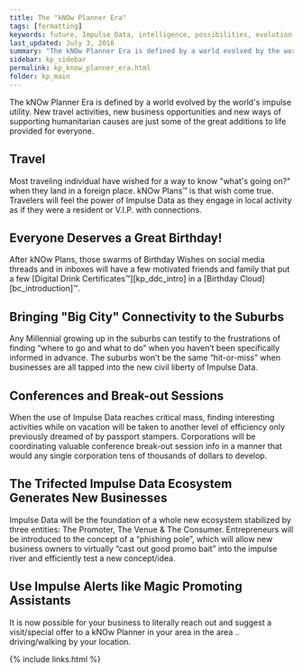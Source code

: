 ```yaml
---
title: The "kNOw Planner Era"
tags: [formatting]
keywords: future, Impulse Data, intelligence, possibilities, evolution
last_updated: July 3, 2016
summary: "The kNOw Planner Era is defined by a world evolved by the world's impulse utility.  New travel activities, new business opportunities and new ways of supporting humanitarian causes are just some of the great additions to life provided for everyone."
sidebar: kp_sidebar
permalink: kp_know_planner_era.html
folder: kp_main
---
```


The kNOw Planner Era is defined by a world evolved by the world's impulse utility.  New travel activities, new business opportunities and new ways of supporting humanitarian causes are just some of the great additions to life provided for everyone.

## Travel 
Most traveling individual have wished for a way to know "what's going on?" when they land in a foreign place.  kNOw Plans™ is that wish come true. Travelers will feel the power of Impulse Data as they engage in local activity as if they were a resident or V.I.P. with connections.

## Everyone Deserves a Great Birthday!
After kNOw Plans, those swarms of Birthday Wishes on social media threads and in inboxes will have a few motivated friends and family that put a few [Digital Drink Certificates™][kp_ddc_intro] in a [Birthday Cloud][bc_introduction]™.

## Bringing "Big City" Connectivity to the Suburbs
Any Millennial growing up in the suburbs can testify to the frustrations of finding “where to go and what to do” when you haven’t been specifically informed in advance. The suburbs won’t be the same “hit-or-miss” when businesses are all tapped into the new civil liberty of Impulse Data.


## Conferences and Break-out Sessions
When the use of Impulse Data reaches critical mass, finding interesting activities while on vacation will be taken to another level of efficiency only previously dreamed of by passport stampers. Corporations will be coordinating valuable conference break-out session info in a manner that would any single corporation tens of thousands of dollars to develop.

## The Trifected Impulse Data Ecosystem Generates New Businesses
Impulse Data will be the foundation of a whole new ecosystem stabilized by three entities: The Promoter, The Venue & The Consumer. Entrepreneurs will be introduced to the concept of a “phishing pole”, which will allow new business owners to virtually “cast out good promo bait” into the impulse river and efficiently test a new concept/idea.

## Use Impulse Alerts like Magic Promoting Assistants
It is now possible for your business to literally reach out and suggest a visit/special offer to a kNOw Planner in your area in the area .. driving/walking by your location.


{% include links.html %}
